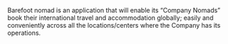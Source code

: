 Barefoot nomad is an application that will enable its “Company Nomads” book their international travel and accommodation globally; easily and conveniently across all the locations/centers where the Company has its operations.
